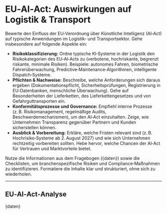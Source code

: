 # EU‑AI‑Act: Auswirkungen auf Logistik & Transport

Bewerte den Einfluss der EU‑Verordnung über Künstliche Intelligenz (AI‑Act) auf typische Anwendungen im Logistik‑ und Transportsektor. Gehe insbesondere auf folgende Aspekte ein:

* **Risikoklassifizierung:** Ordne typische KI‑Systeme in der Logistik den Risikokategorien des EU‑AI‑Acts zu (verbotene, hochriskante, begrenzt riskante, minimale Risiken). Beispiele: autonomes Fahren, biometrische Fahrerüberwachung, Predictive‑Maintenance‑Algorithmen, intelligente Dispatch‑Systeme.
* **Pflichten & Nachweise:** Beschreibe, welche Anforderungen sich daraus ergeben (Dokumentationspflicht, Sicherheitsprüfungen, Registrierung in EU‑Datenbanken, menschliche Überwachung). Gehe auf Besonderheiten der Lieferketten, des Lieferkettengesetzes und von Gefahrguttransporten ein.
* **Konformitätsprozesse und Governance:** Empfiehl interne Prozesse (z. B. Risikomanagement, regelmäßige Audits, Beschwerdemechanismen), um den AI‑Act einzuhalten. Zeige, wie Unternehmen Transparenz gegenüber Partnern und Kunden sicherstellen können.
* **Ausblick & Vorbereitung:** Erkläre, welche Fristen relevant sind (z. B. Hochrisiko‑Systeme ab 2. August 2027) und wie sich Unternehmen rechtzeitig vorbereiten sollten. Hebe hervor, welche Chancen der AI‑Act für Vertrauen und Marktvorteile bietet.

Nutze die Informationen aus dem Fragebogen ({daten}) sowie die Checklisten, um branchenspezifische Risiken und Compliance‑Maßnahmen zu identifizieren. Formatiere die Inhalte klar und strukturiert, ohne sich zu wiederholen.

---

## EU‑AI‑Act‑Analyse

{daten}